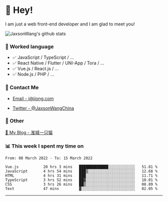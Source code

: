 # 👋 Hey!

I am just a web front-end developer and I am glad to meet you!

![JaxsonWang's github stats](https://github-readme-stats.vercel.app/api?username=JaxsonWang&&show_icons=true&&title_color=1abc9c&&icon_color=1abc9c)


### 📝 Worked language

- ✅ JavaScript / TypeScript / ...
- ✅ React Native / Flutter / UNI-App / Tora / ...
- ✅ Vue.js / React.js / ...
- ✅ Node.js / PHP / ...

### 📮 Contact Me

- [Email - i@iiong.com](mailto:i@iiong.com)

- [Twitter - @JaxsonWangChina](https://twitter.com/JaxsonWangChina)

### 🤪 Other

[📌 My Blog - 淮城一只猫](https://iiong.com)

### 📊 This week I spent my time on

<!--START_SECTION:waka-->

```text
From: 08 March 2022 - To: 15 March 2022

Vue.js           20 hrs 3 mins   █████████████░░░░░░░░░░░░   51.81 %
JavaScript       4 hrs 54 mins   ███▒░░░░░░░░░░░░░░░░░░░░░   12.68 %
HTML             4 hrs 31 mins   ███░░░░░░░░░░░░░░░░░░░░░░   11.71 %
TypeScript       3 hrs 52 mins   ██▓░░░░░░░░░░░░░░░░░░░░░░   10.01 %
CSS              3 hrs 26 mins   ██▒░░░░░░░░░░░░░░░░░░░░░░   08.89 %
Text             47 mins         ▓░░░░░░░░░░░░░░░░░░░░░░░░   02.05 %
```

<!--END_SECTION:waka-->

---
